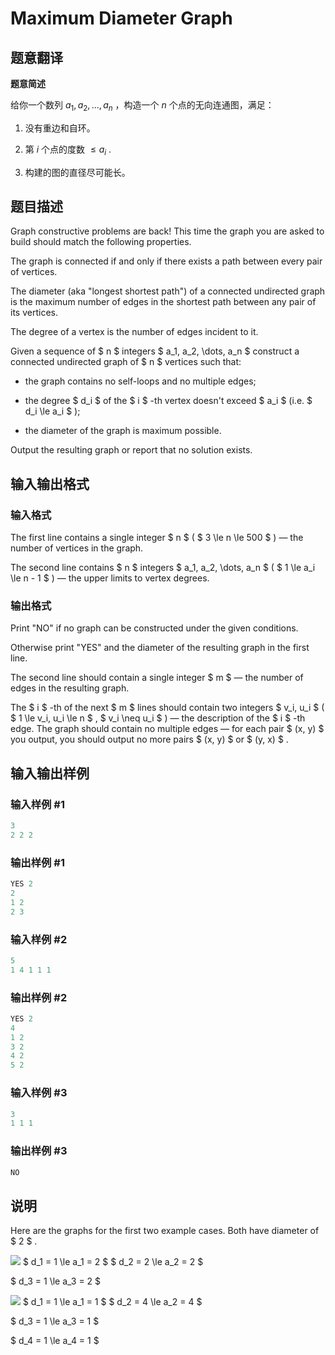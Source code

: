 # Maximum Diameter Graph

## 题意翻译

**题意简述**

给你一个数列 $a_1,a_2,...,a_n$ ，构造一个 $n$ 个点的无向连通图，满足：

1. 没有重边和自环。

2. 第 $i$ 个点的度数 $\leq a_i$ .

3. 构建的图的直径尽可能长。

## 题目描述

Graph constructive problems are back! This time the graph you are asked to build should match the following properties.

The graph is connected if and only if there exists a path between every pair of vertices.

The diameter (aka "longest shortest path") of a connected undirected graph is the maximum number of edges in the shortest path between any pair of its vertices.

The degree of a vertex is the number of edges incident to it.

Given a sequence of $ n $ integers $ a_1, a_2, \dots, a_n $ construct a connected undirected graph of $ n $ vertices such that:

- the graph contains no self-loops and no multiple edges;

- the degree $ d_i $ of the $ i $ -th vertex doesn't exceed $ a_i $ (i.e. $ d_i \le a_i $ );

- the diameter of the graph is maximum possible.

Output the resulting graph or report that no solution exists.

## 输入输出格式

### 输入格式

The first line contains a single integer $ n $ ( $ 3 \le n \le 500 $ ) — the number of vertices in the graph.

The second line contains $ n $ integers $ a_1, a_2, \dots, a_n $ ( $ 1 \le a_i \le n - 1 $ ) — the upper limits to vertex degrees.

### 输出格式

Print "NO" if no graph can be constructed under the given conditions.

Otherwise print "YES" and the diameter of the resulting graph in the first line.

The second line should contain a single integer $ m $ — the number of edges in the resulting graph.

The $ i $ -th of the next $ m $ lines should contain two integers $ v_i, u_i $ ( $ 1 \le v_i, u_i \le n $ , $ v_i \neq u_i $ ) — the description of the $ i $ -th edge. The graph should contain no multiple edges — for each pair $ (x, y) $ you output, you should output no more pairs $ (x, y) $ or $ (y, x) $ .

## 输入输出样例

### 输入样例 #1

```cpp
3
2 2 2

```
### 输出样例 #1

```cpp
YES 2
2
1 2
2 3

```
### 输入样例 #2

```cpp
5
1 4 1 1 1

```
### 输出样例 #2

```cpp
YES 2
4
1 2
3 2
4 2
5 2

```
### 输入样例 #3

```cpp
3
1 1 1

```
### 输出样例 #3

```cpp
NO

```
## 说明

Here are the graphs for the first two example cases. Both have diameter of $ 2 $ .

![](https://cdn.luogu.com.cn/upload/vjudge_pic/CF1082D/1b7fb105b3cde080c9710b0afa613b7d3cfaed06.png) $ d_1 = 1 \le a_1 = 2 $ $ d_2 = 2 \le a_2 = 2 $

$ d_3 = 1 \le a_3 = 2 $

![](https://cdn.luogu.com.cn/upload/vjudge_pic/CF1082D/a291014788668d36fcaf7a8e87cdf44a6c2682df.png) $ d_1 = 1 \le a_1 = 1 $ $ d_2 = 4 \le a_2 = 4 $

$ d_3 = 1 \le a_3 = 1 $

$ d_4 = 1 \le a_4 = 1 $

